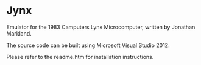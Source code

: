 
Jynx
====

Emulator for the 1983 Camputers Lynx Microcomputer, written by Jonathan Markland.

The source code can be built using Microsoft Visual Studio 2012.

Please refer to the readme.htm for installation instructions.
